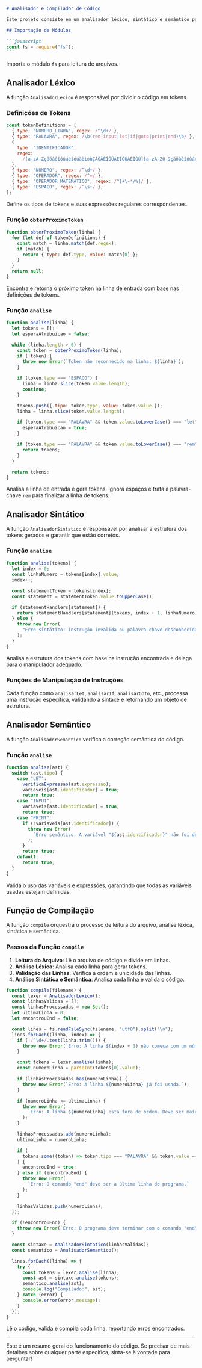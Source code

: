 ````markdown
# Analisador e Compilador de Código

Este projeto consiste em um analisador léxico, sintático e semântico para um conjunto específico de instruções de um programa de código. Abaixo está uma explicação de cada parte do código.

## Importação de Módulos

```javascript
const fs = require("fs");
```
````

Importa o módulo `fs` para leitura de arquivos.

## Analisador Léxico

A função `AnalisadorLexico` é responsável por dividir o código em tokens.

### Definições de Tokens

```javascript
const tokenDefinitions = [
  { type: "NUMERO_LINHA", regex: /^\d+/ },
  { type: "PALAVRA", regex: /\b(rem|input|let|if|goto|print|end)\b/ },
  {
    type: "IDENTIFICADOR",
    regex:
      /[a-zA-ZçãõâêîôûáéíóúàèìòùÇÃÕÂÊÎÔÛÁÉÍÓÚÀÈÌÒÙ][a-zA-Z0-9çãõâêîôûáéíóúàèìòùÇÃÕÂÊÎÔÛÁÉÍÓÚÀÈÌÒÙ]*/,
  },
  { type: "NUMERO", regex: /^\d+/ },
  { type: "OPERADOR", regex: /^=/ },
  { type: "OPERADOR_MATEMATICO", regex: /^[+\-*/%]/ },
  { type: "ESPACO", regex: /^\s+/ },
];
```

Define os tipos de tokens e suas expressões regulares correspondentes.

### Função `obterProximoToken`

```javascript
function obterProximoToken(linha) {
  for (let def of tokenDefinitions) {
    const match = linha.match(def.regex);
    if (match) {
      return { type: def.type, value: match[0] };
    }
  }
  return null;
}
```

Encontra e retorna o próximo token na linha de entrada com base nas definições de tokens.

### Função `analise`

```javascript
function analise(linha) {
  let tokens = [];
  let esperaAtribuicao = false;

  while (linha.length > 0) {
    const token = obterProximoToken(linha);
    if (!token) {
      throw new Error(`Token não reconhecido na linha: ${linha}`);
    }

    if (token.type === "ESPACO") {
      linha = linha.slice(token.value.length);
      continue;
    }

    tokens.push({ tipo: token.type, value: token.value });
    linha = linha.slice(token.value.length);

    if (token.type === "PALAVRA" && token.value.toLowerCase() === "let") {
      esperaAtribuicao = true;
    }

    if (token.type === "PALAVRA" && token.value.toLowerCase() === "rem") {
      return tokens;
    }
  }

  return tokens;
}
```

Analisa a linha de entrada e gera tokens. Ignora espaços e trata a palavra-chave `rem` para finalizar a linha de tokens.

## Analisador Sintático

A função `AnalisadorSintatico` é responsável por analisar a estrutura dos tokens gerados e garantir que estão corretos.

### Função `analise`

```javascript
function analise(tokens) {
  let index = 0;
  const linhaNumero = tokens[index].value;
  index++;

  const statementToken = tokens[index];
  const statement = statementToken.value.toUpperCase();

  if (statementHandlers[statement]) {
    return statementHandlers[statement](tokens, index + 1, linhaNumero);
  } else {
    throw new Error(
      "Erro sintático: instrução inválida ou palavra-chave desconhecida."
    );
  }
}
```

Analisa a estrutura dos tokens com base na instrução encontrada e delega para o manipulador adequado.

### Funções de Manipulação de Instruções

Cada função como `analisarLet`, `analisarIf`, `analisarGoto`, etc., processa uma instrução específica, validando a sintaxe e retornando um objeto de estrutura.

## Analisador Semântico

A função `AnalisadorSemantico` verifica a correção semântica do código.

### Função `analise`

```javascript
function analise(ast) {
  switch (ast.tipo) {
    case "LET":
      verificaExpressao(ast.expressao);
      variaveis[ast.identificador] = true;
      return true;
    case "INPUT":
      variaveis[ast.identificador] = true;
      return true;
    case "PRINT":
      if (!variaveis[ast.identificador]) {
        throw new Error(
          `Erro semântico: A variável "${ast.identificador}" não foi definida.`
        );
      }
      return true;
    default:
      return true;
  }
}
```

Valida o uso das variáveis e expressões, garantindo que todas as variáveis usadas estejam definidas.

## Função de Compilação

A função `compile` orquestra o processo de leitura do arquivo, análise léxica, sintática e semântica.

### Passos da Função `compile`

1. **Leitura do Arquivo**: Lê o arquivo de código e divide em linhas.
2. **Análise Léxica**: Analisa cada linha para gerar tokens.
3. **Validação das Linhas**: Verifica a ordem e unicidade das linhas.
4. **Análise Sintática e Semântica**: Analisa cada linha e valida o código.

```javascript
function compile(filename) {
  const lexer = AnalisadorLexico();
  const linhasValidas = [];
  const linhasProcessadas = new Set();
  let ultimaLinha = 0;
  let encontrouEnd = false;

  const lines = fs.readFileSync(filename, "utf8").split("\n");
  lines.forEach((linha, index) => {
    if (!/^\d+/.test(linha.trim())) {
      throw new Error(`Erro: A linha ${index + 1} não começa com um número.`);
    }

    const tokens = lexer.analise(linha);
    const numeroLinha = parseInt(tokens[0].value);

    if (linhasProcessadas.has(numeroLinha)) {
      throw new Error(`Erro: A linha ${numeroLinha} já foi usada.`);
    }

    if (numeroLinha <= ultimaLinha) {
      throw new Error(
        `Erro: A linha ${numeroLinha} está fora de ordem. Deve ser maior que a linha ${ultimaLinha}.`
      );
    }

    linhasProcessadas.add(numeroLinha);
    ultimaLinha = numeroLinha;

    if (
      tokens.some((token) => token.tipo === "PALAVRA" && token.value === "end")
    ) {
      encontrouEnd = true;
    } else if (encontrouEnd) {
      throw new Error(
        `Erro: O comando "end" deve ser a última linha do programa.`
      );
    }

    linhasValidas.push(numeroLinha);
  });

  if (!encontrouEnd) {
    throw new Error(`Erro: O programa deve terminar com o comando "end".`);
  }

  const sintaxe = AnalisadorSintatico(linhasValidas);
  const semantico = AnalisadorSemantico();

  lines.forEach((linha) => {
    try {
      const tokens = lexer.analise(linha);
      const ast = sintaxe.analise(tokens);
      semantico.analise(ast);
      console.log("Compilado:", ast);
    } catch (error) {
      console.error(error.message);
    }
  });
}
```

Lê o código, valida e compila cada linha, reportando erros encontrados.

---

Este é um resumo geral do funcionamento do código. Se precisar de mais detalhes sobre qualquer parte específica, sinta-se à vontade para perguntar!

```

```
